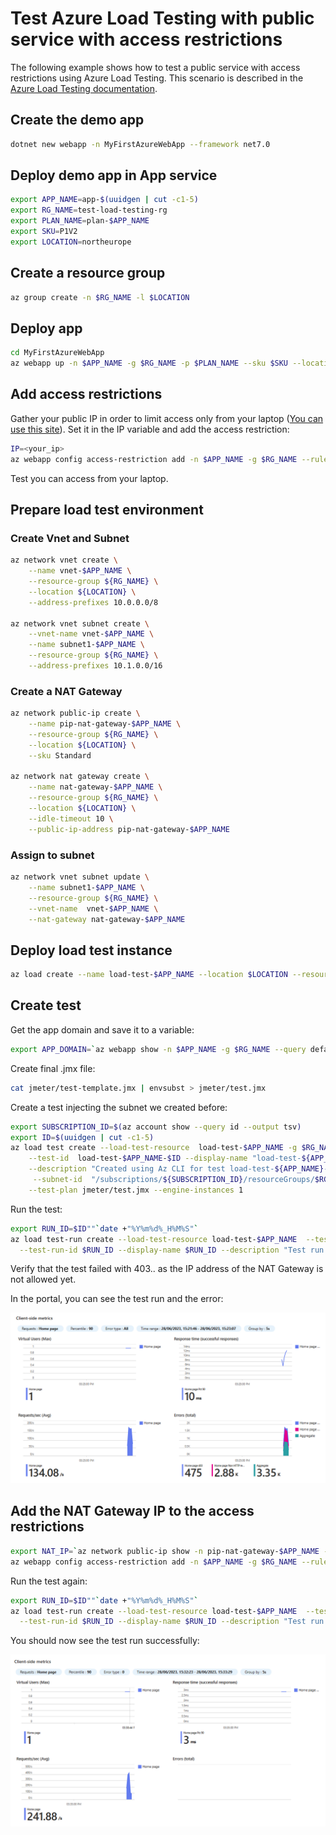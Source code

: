 # Test Azure Load Testing with public service with access restrictions

The following example shows how to test a public service with access restrictions using Azure Load Testing. 
This scenario is described in the [Azure Load Testing documentation](https://learn.microsoft.com/en-us/azure/load-testing/concept-azure-load-testing-vnet-injection#scenario-load-test-an-azure-hosted-private-endpoint).

## Create the demo app

```bash
dotnet new webapp -n MyFirstAzureWebApp --framework net7.0
```

## Deploy demo app in App service

```bash	
export APP_NAME=app-$(uuidgen | cut -c1-5)
export RG_NAME=test-load-testing-rg
export PLAN_NAME=plan-$APP_NAME
export SKU=P1V2
export LOCATION=northeurope
```

## Create a resource group

```bash
az group create -n $RG_NAME -l $LOCATION
```

## Deploy app

```bash
cd MyFirstAzureWebApp
az webapp up -n $APP_NAME -g $RG_NAME -p $PLAN_NAME --sku $SKU --location $LOCATION 
```

## Add access restrictions

Gather your public IP in order to limit access only from your laptop ([You can use this site](https://whatismyipaddress.com/)). Set it in the IP variable and add the access restriction:

```bash
IP=<your_ip>
az webapp config access-restriction add -n $APP_NAME -g $RG_NAME --rule-name home --action Allow --ip-address $IP --priority 200
```

Test you can access from your laptop.

## Prepare load test environment

### Create Vnet and Subnet
    
```bash
az network vnet create \
    --name vnet-$APP_NAME \
    --resource-group ${RG_NAME} \
    --location ${LOCATION} \
    --address-prefixes 10.0.0.0/8

az network vnet subnet create \
    --vnet-name vnet-$APP_NAME \
    --name subnet1-$APP_NAME \
    --resource-group ${RG_NAME} \
    --address-prefixes 10.1.0.0/16
```

### Create a NAT Gateway

```bash
az network public-ip create \
    --name pip-nat-gateway-$APP_NAME \
    --resource-group ${RG_NAME} \
    --location ${LOCATION} \
    --sku Standard

az network nat gateway create \
    --name nat-gateway-$APP_NAME \
    --resource-group ${RG_NAME} \
    --location ${LOCATION} \
    --idle-timeout 10 \
    --public-ip-address pip-nat-gateway-$APP_NAME 
```

### Assign to subnet

```bash
az network vnet subnet update \
    --name subnet1-$APP_NAME \
    --resource-group ${RG_NAME} \
    --vnet-name  vnet-$APP_NAME \
    --nat-gateway nat-gateway-$APP_NAME
```

## Deploy load test instance
    
```bash
az load create --name load-test-$APP_NAME --location $LOCATION --resource-group $RG_NAME
```
## Create test

Get the app domain and save it to a variable:

```bash
export APP_DOMAIN=`az webapp show -n $APP_NAME -g $RG_NAME --query defaultHostName --output tsv`
```

Create final .jmx file:

```bash
cat jmeter/test-template.jmx | envsubst > jmeter/test.jmx
```

Create a test injecting the subnet we created before:

```bash
export SUBSCRIPTION_ID=$(az account show --query id --output tsv)
export ID=$(uuidgen | cut -c1-5)
az load test create --load-test-resource  load-test-$APP_NAME -g $RG_NAME \
    --test-id  load-test-$APP_NAME-$ID --display-name "load-test-${APP_NAME}-${ID}" \
    --description "Created using Az CLI for test load-test-${APP_NAME}-${ID}" \
     --subnet-id  "/subscriptions/${SUBSCRIPTION_ID}/resourceGroups/$RG_NAME/providers/Microsoft.Network/virtualNetworks/vnet-${APP_NAME}/subnets/subnet1-${APP_NAME}" \
    --test-plan jmeter/test.jmx --engine-instances 1
```

Run the test:

```bash
export RUN_ID=$ID""`date +"%Y%m%d%_H%M%S"`
az load test-run create --load-test-resource load-test-$APP_NAME  --test-id load-test-$APP_NAME-$ID \
  --test-run-id $RUN_ID --display-name $RUN_ID --description "Test run from CLI" --resource-group $RG_NAME
```

Verify that the test failed with 403.. as the IP address of the NAT Gateway is not allowed yet.

In the portal, you can see the test run and the error:

![label](images/testresults403.png)

## Add the NAT Gateway IP to the access restrictions

```bash
export NAT_IP=`az network public-ip show -n pip-nat-gateway-$APP_NAME -g $RG_NAME --query ipAddress --output tsv`
az webapp config access-restriction add -n $APP_NAME -g $RG_NAME --rule-name nat --action Allow --ip-address $NAT_IP --priority 100
```

Run the test again:

```bash
export RUN_ID=$ID""`date +"%Y%m%d%_H%M%S"`
az load test-run create --load-test-resource load-test-$APP_NAME  --test-id load-test-$APP_NAME-$ID \
  --test-run-id $RUN_ID --display-name $RUN_ID --description "Test run from CLI" --resource-group $RG_NAME
```

You should now see the test run successfully:

![label](images/testresult200.png)
